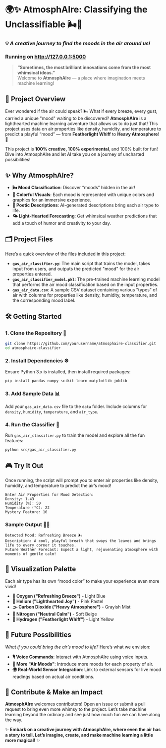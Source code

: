 # 🌍✨ AtmosphAIre: Classifying the Unclassifiable 🌬️🌈

### 💡 *A creative journey to find the moods in the air around us!* 
### Running on http://127.0.0.1:5000

> **“Sometimes, the most brilliant innovations come from the most whimsical ideas.”**  
> Welcome to **AtmosphAIre** — a place where imagination meets machine learning!

## 📖 Project Overview

Ever wondered if the air could speak? 🌬️ What if every breeze, every gust, carried a unique "mood" waiting to be discovered? **AtmosphAIre** is a lighthearted machine learning adventure that allows us to do just that! This project uses data on air properties like density, humidity, and temperature to predict a playful “mood” — from **Featherlight Whiff** to **Heavy Atmosphere**! 🌌

This project is **100% creative, 100% experimental**, and 100% built for fun! Dive into AtmosphAIre and let AI take you on a journey of uncharted possibilities!

## ✨ Why AtmosphAIre? 

- **🌬️ Mood Classification**: Discover “moods” hidden in the air!
- **🎨 Colorful Visuals**: Each mood is represented with unique colors and graphics for an immersive experience.
- **📜 Poetic Descriptions**: AI-generated descriptions bring each air type to life.
- **🌤️ Light-Hearted Forecasting**: Get whimsical weather predictions that add a touch of humor and creativity to your day.

## 🗂️ Project Files

Here’s a quick overview of the files included in this project:

- **`gas_air_classifier.py`**: The main script that trains the model, takes input from users, and outputs the predicted "mood" for the air properties entered.
- **`gas_air_classifier_model.pkl`**: The pre-trained machine learning model that performs the air mood classification based on the input properties.
- **`gas_air_data.csv`**: A sample CSV dataset containing various "types" of air with columns for properties like density, humidity, temperature, and the corresponding mood label.

## 🛠️ Getting Started

### 1. Clone the Repository 📂
```bash
git clone https://github.com/yourusername/atmosphaire-classifier.git
cd atmosphaire-classifier
```

### 2. Install Dependencies ⚙️
Ensure Python 3.x is installed, then install required packages:
```bash
pip install pandas numpy scikit-learn matplotlib joblib
```

### 3. Add Sample Data 📊
Add your `gas_air_data.csv` file to the `data` folder. Include columns for `density`, `humidity`, `temperature`, and `air_type`. 

### 4. Run the Classifier 🌈
Run `gas_air_classifier.py` to train the model and explore all the fun features:
```bash
python src/gas_air_classifier.py
```

## 🎮 Try It Out

Once running, the script will prompt you to enter air properties like density, humidity, and temperature to predict the air’s mood!

```plaintext
Enter Air Properties for Mood Detection:
Density: 1.43
Humidity (%): 50
Temperature (°C): 22
Mystery Feature: 10
```

### Sample Output 🌊💭

```plaintext
Detected Mood: Refreshing Breeze 🌬️
Description: A cool, playful breath that sways the leaves and brings life to every corner it touches.
Future Weather Forecast: Expect a light, rejuvenating atmosphere with moments of gentle calm!
```

## 🎨 Visualization Palette

Each air type has its own “mood color” to make your experience even more vivid!

- **🌊 Oxygen ("Refreshing Breeze")** - Light Blue
- **🎈 Helium ("Lighthearted Joy")** - Pink Pastel
- **🌫️ Carbon Dioxide ("Heavy Atmosphere")** - Grayish Mist
- **🍃 Nitrogen ("Neutral Calm")** - Soft Beige
- **💨 Hydrogen ("Featherlight Whiff")** - Light Yellow

## 🔮 Future Possibilities

*What if you could bring the air’s mood to life?* Here’s what we envision:

- **🎙️ Voice Commands**: Interact with AtmosphAIre using voice inputs.
- **🌌 More "Air Moods"**: Introduce more moods for each property of air.
- **🌍 Real-World Sensor Integration**: Link to external sensors for live mood readings based on actual air conditions.

## 🤗 Contribute & Make an Impact

**AtmosphAIre** welcomes contributors! Open an issue or submit a pull request to bring even more whimsy to the project. Let’s take machine learning beyond the ordinary and see just how much fun we can have along the way. 

✨ **Embark on a creative journey with AtmosphAIre, where even the air has a story to tell. Let’s imagine, create, and make machine learning a little more magical!** ✨
